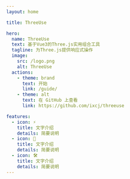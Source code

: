 ```yaml
---
layout: home

title: ThreeUse

hero:
  name: ThreeUse
  text: 基于Vue3的Three.js实用组合工具
  tagline: 为Three.js提供响应式操作
  image:
    src: /logo.png
    alt: ThreeUse
  actions:
    - theme: brand
      text: 开始
      link: /guide/
    - theme: alt
      text: 在 GitHub 上查看
      link: https://github.com/ixcj/threeuse

features:
  - icon: ⚡️
    title: 文字介绍
    details: 简要说明
  - icon: 🖖
    title: 文字介绍
    details: 简要说明
  - icon: 🛠️
    title: 文字介绍
    details: 简要说明
---
```

